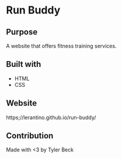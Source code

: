 # Run Buddy

## Purpose
A website that offers fitness training services.

## Built with
* HTML
* CSS

## Website
https;//lerantino.github.io/run-buddy/

## Contribution
Made with <3 by Tyler Beck
